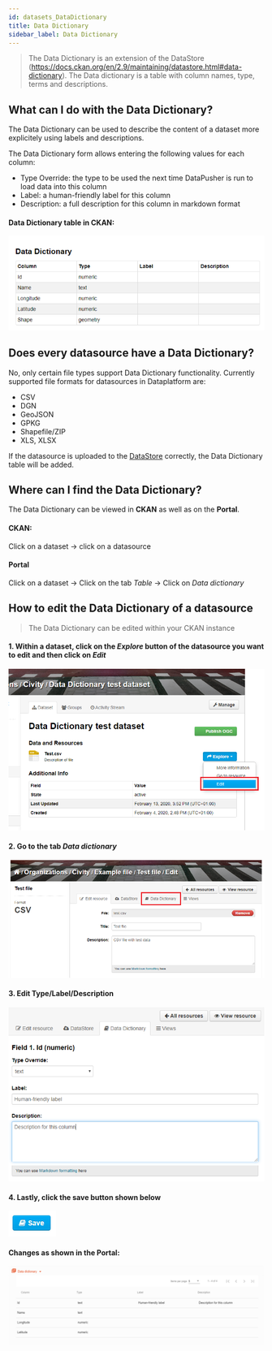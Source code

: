 ```yaml
---
id: datasets_DataDictionary
title: Data Dictionary
sidebar_label: Data Dictionary
---
```


> The Data Dictionary is an extension of the DataStore (https://docs.ckan.org/en/2.9/maintaining/datastore.html#data-dictionary). The Data dictionary is a table with column names, type, terms and descriptions.

## What can I do with the Data Dictionary?

The Data Dictionary can be used to describe the content of a dataset more explicitely using labels and descriptions.

The Data Dictionary form allows entering the following values for each column:

- Type Override: the type to be used the next time DataPusher is run to load data into this column
- Label: a human-friendly label for this column
- Description: a full description for this column in markdown format

#### Data Dictionary table in CKAN:

![Title](assets/Dataplatform/DataDictionary/Data_dict_CKAN.PNG)

## Does every datasource have a Data Dictionary?

No, only certain file types support Data Dictionary functionality. Currently supported file formats for datasources in Dataplatform are:

- CSV
- DGN
- GeoJSON
- GPKG
- Shapefile/ZIP
- XLS, XLSX

If the datasource is uploaded to the [DataStore](datasets_AddingDatasources#datastore) correctly, the Data Dictionary table will be added.

## Where can I find the Data Dictionary?

The Data Dictionary can be viewed in **CKAN** as well as on the **Portal**.

#### CKAN:

Click on a dataset -> click on a datasource

#### Portal

Click on a dataset -> Click on the tab _Table_ -> Click on _Data dictionary_

## How to edit the Data Dictionary of a datasource

> The Data Dictionary can be edited within your CKAN instance

#### 1. Within a dataset, click on the _Explore_ button of the datasource you want to edit and then click on _Edit_

![Data_dict](assets/Dataplatform/DataDictionary/Data_dict_edit.PNG)

#### 2. Go to the tab _Data dictionary_

![Data_dict_go_to](assets/Dataplatform/DataDictionary/Data_dictionary_edit.png)

#### 3. Edit Type/Label/Description

![Data_dict_edit](assets/Dataplatform/DataDictionary/Data_dict_edit_field.PNG)

#### 4. Lastly, click the save button shown below

![Data_dict_save](assets/Dataplatform/DataDictionary/Data_dict_save.PNG)

#### Changes as shown in the Portal:

![Data_dict_portal](assets/Dataplatform/DataDictionary/Data_dict_portal.PNG)
